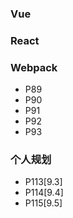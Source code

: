 ### Vue

### React

### Webpack

- P89
- P90
- P91
- P92
- P93

### 个人规划

- P113[9.3]
- P114[9.4]
- P115[9.5]
